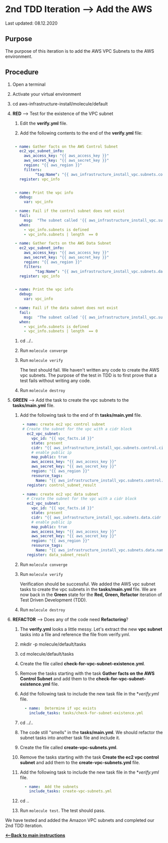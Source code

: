 # 2nd TDD Iteration --> Add the AWS 

Last updated: 08.12.2020

## Purpose

The purpose of this iteration is to add the AWS VPC Subnets to the AWS environment.

## Procedure

1. Open a terminal
2. Activate your virtual environment
1. cd aws-infrastructure-install/molecule/default

1. **RED** --> Test for the existence of the VPC subnet
    
    1. Edit the **verify.yml** file.
    
    1. Add the following contents to the end of the **verify.yml** file:
    
      ```yaml

       - name: Gather facts on the AWS Control Subnet
         ec2_vpc_subnet_info:
           aws_access_key: "{{ aws_access_key }}"
           aws_secret_key: "{{ aws_secret_key }}"
           region: "{{ aws_region }}"
           filters:
                "tag:Name": "{{ aws_infrastructure_install_vpc.subnets.control.name }}"
         register: vpc_info


       - name: Print the vpc info
         debug:
           var: vpc_info

       - name: Fail if the control subnet does not exist
         fail:
           msg:  "The subnet called '{{ aws_infrastructure_install_vpc.subnets.control.name  }}' does not exist."
         when:
           - vpc_info.subnets is defined
           - vpc_info.subnets | length  == 0

       - name: Gather facts on the AWS Data Subnet
         ec2_vpc_subnet_info:
           aws_access_key: "{{ aws_access_key }}"
           aws_secret_key: "{{ aws_secret_key }}"
           region: "{{ aws_region }}"
           filters:
                "tag:Name": "{{ aws_infrastructure_install_vpc.subnets.data.name }}"
         register: vpc_info


       - name: Print the vpc info
         debug:
           var: vpc_info

       - name: Fail if the data subnet does not exist
         fail:
           msg:  "The subnet called '{{ aws_infrastructure_install_vpc.subnets.data.name  }}' does not exist."
         when:
           - vpc_info.subnets is defined
           - vpc_info.subnets | length  == 0
      ``` 
         
      1. cd ../..
      1. Run `molecule converge`
      1. Run `molecule verify`
    
            The test should fail.  We haven't written any
            code to create the AWS vpc subnets.
            The purpose of the test in TDD is to
            first prove that a test fails without writing any
            code.
      1. Run `molecule destroy`

1. **GREEN** --> Add the task to create the vpc subnets to the **tasks/main.yml** file.
    1. Add the following task to the end of th **tasks/main.yml** file.
        
        ```yaml
         - name: create ec2 vpc control subnet
         # Create the subnet for the vpc with a cidr block
           ec2_vpc_subnet:
             vpc_id: "{{ vpc_facts.id }}"
             state: present
             cidr: "{{ aws_infrastructure_install_vpc.subnets.control.cidr  }}"
             # enable public ip
             map_public: true
             aws_access_key: "{{ aws_access_key }}"
             aws_secret_key: "{{ aws_secret_key }}"
             region: "{{ aws_region }}"
             resource_tags:
               Name: "{{ aws_infrastructure_install_vpc.subnets.control.name  }}"
           register: control_subnet_result
        
         - name: create ec2 vpc data subnet
           # Create the subnet for the vpc with a cidr block
           ec2_vpc_subnet:
             vpc_id: "{{ vpc_facts.id }}"
             state: present
             cidr: "{{ aws_infrastructure_install_vpc.subnets.data.cidr  }}"
             # enable public ip
             map_public: true
             aws_access_key: "{{ aws_access_key }}"
             aws_secret_key: "{{ aws_secret_key }}"
             region: "{{ aws_region }}"
             resource_tags:
               Name: "{{ aws_infrastructure_install_vpc.subnets.data.name  }}"
           register: data_subnet_result
        ```
            
      1. Run `molecule converge`
      1. Run `molecule verify`
        
            Verification should
            be successful.  We added the AWS vpc subnet tasks to
             create the vpc subnets in the
            **tasks/main.yml** file.  We are now
            back in the **Green** state for the
            **Red, Green, Refactor** iteration of Test
            Driven Development (TDD).
      1. Run `molecule destroy`
      
1. **REFACTOR** --> Does any of the code need **Refactoring**?

    1. The **verify.yml** looks a little messy.  Let's extract the new **vpc subnet**
        tasks into a file and reference the file from verify.yml.
    1. mkdir -p molecule/default/tasks
    1. cd molecule/default/tasks
    1. Create the file called **check-for-vpc-subnet-existence.yml**.
    1. Remove the tasks starting with the task **Gather facts on the AWS Control Subnet**
    and add them to the **check-for-vpc-subnet-existence.yml** file.
    1. Add the following task to include the new task file in the **verify.yml* file.
    
          ```yaml
            - name:  Determine if vpc exists
              include_tasks: tasks/check-for-subnet-existence.yml
         ``` 
    
    1. cd ../..
    1. The code still "smells" in the **tasks/main.yml**.  We should refactor the 
    subnet tasks into another task file and include it.
    1. Create the file called **create-vpc-subnets.yml**.
    1. Remove the tasks starting with the task **Create the ec2 vpc control subnet**
    and add them to the **create-vpc-subnets.yml** file.
    1. Add the following task to include the new task file in the **verify.yml* file.
        
          ```yaml
            - name:  Add the subnets
              include_tasks: create-vpc-subnets.yml
         ``` 
        
    1. cd ..
    1. Run `molecule test`.  The test should pass.

We have tested and added the Amazon VPC subnets and completed our 2nd TDD iteration.

[**<--Back to main instructions**](../readme.md#2ndTDD)